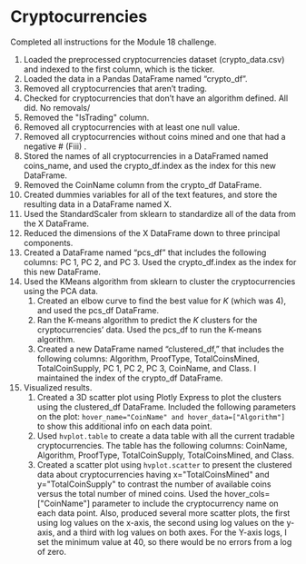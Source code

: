 # Cryptocurrencies

Completed all instructions for the Module 18 challenge.

1.  Loaded the preprocessed cryptocurrencies dataset (crypto_data.csv) and indexed to the first column, which is the ticker.
2. Loaded the data in a Pandas DataFrame named “crypto_df”.
3. Removed all cryptocurrencies that aren’t trading.
4. Checked for cryptocurrencies that don’t have an algorithm defined.  All did. No removals/
5. Removed the "IsTrading" column.
6. Removed all cryptocurrencies with at least one null value.
7. Removed all cryptocurrencies without coins mined and one that had a negative # (Fiii) .
8. Stored the names of all cryptocurrencies in a DataFramed named coins_name, and used the crypto_df.index as the index for this new DataFrame.
9. Removed the CoinName column from the crypto_df DataFrame.
10. Created dummies variables for all of the text features, and store the resulting data in a DataFrame named X.
11. Used the StandardScaler from sklearn to standardize all of the data from the X DataFrame. 
12. Reduced the dimensions of the X DataFrame down to three principal components.
13. Created a DataFrame named “pcs_df” that includes the following columns: PC 1, PC 2, and PC 3. Used the crypto_df.index as the index for this new DataFrame.
14. Used the KMeans algorithm from sklearn to cluster the cryptocurrencies using the PCA data.
    1. Created an elbow curve to find the best value for *K* (which was 4), and used the pcs_df DataFrame.
    2. Ran the K-means algorithm to predict the *K* clusters for the cryptocurrencies’ data. Used the pcs_df to run the K-means algorithm.
    3. Created a new DataFrame named “clustered_df,” that includes the following columns: Algorithm, ProofType, TotalCoinsMined, TotalCoinSupply, PC 1, PC 2, PC 3, CoinName, and Class. I maintained the index of the crypto_df DataFrame.
15. Visualized results.
    1. Created a 3D scatter plot using Plotly Express to plot the clusters using the clustered_df DataFrame. Included the following parameters on the plot: `hover_name="CoinName" and hover_data=["Algorithm"] `to show this additional info on each data point.
    2. Used `hvplot.table` to create a data table with all the current tradable cryptocurrencies. The table has the following columns: CoinName, Algorithm, ProofType, TotalCoinSupply, TotalCoinsMined, and Class.
    3. Created a scatter plot using `hvplot.scatter` to present the clustered data about cryptocurrencies having x="TotalCoinsMined" and y="TotalCoinSupply" to contrast the number of available coins versus the total number of mined coins. Used the hover_cols=["CoinName"] parameter to include the cryptocurrency name on each data point.  Also, produced several more scatter plots, the first using log values on the x-axis, the second using log values on the y-axis, and a third with log values on both axes.  For the Y-axis logs, I set the minimum value  at 40, so there would be no errors from a log of zero.